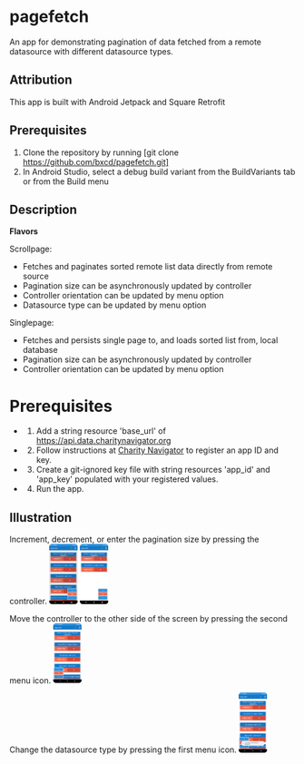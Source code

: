 # pagefetch

An app for demonstrating pagination of data fetched from a remote datasource with different datasource types.

## Attribution

This app is built with Android Jetpack and Square Retrofit

## Prerequisites

1. Clone the repository by running [git clone https://github.com/bxcd/pagefetch.git]
2. In Android Studio, select a debug build variant from the BuildVariants tab or from the Build menu

## Description

**Flavors**

Scrollpage:
* Fetches and paginates sorted remote list data directly from remote source
* Pagination size can be asynchronously updated by controller
* Controller orientation can be updated by menu option
* Datasource type can be updated by menu option

Singlepage:  
* Fetches and persists single page to, and loads sorted list from, local database
* Pagination size can be asynchronously updated by controller
* Controller orientation can be updated by menu option

# Prerequisites

* 1. Add a string resource 'base_url' of https://api.data.charitynavigator.org
* 2. Follow instructions at [Charity Navigator](http://api.charitynavigator.org/) to register an app ID and key.
* 3. Create a git-ignored key file with string resources 'app_id' and 'app_key' populated with your registered values.
* 4. Run the app.

## Illustration

<p>
Increment, decrement, or enter the pagination size by pressing the controller.
<img src="https://github.com/bxcd/pagefetch/blob/main/assets/1.png?raw=true" width="50">
<img src="https://github.com/bxcd/pagefetch/blob/main/assets/2.png?raw=true" width="50">
</p>


<p>
Move the controller to the other side of the screen by pressing the second menu icon.
<img src="https://github.com/bxcd/pagefetch/blob/main/assets/3.png?raw=true" width="50">
</p>

<p>
Change the datasource type by pressing the first menu icon.
<img src="https://github.com/bxcd/pagefetch/blob/main/assets/4.png?raw=true" width="50">
</p>